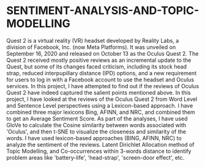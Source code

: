 # SENTIMENT-ANALYSIS-AND-TOPIC-MODELLING
Quest 2 is a virtual reality (VR) headset developed by Reality Labs, a division of Facebook, Inc. (now Meta Platforms). It was unveiled on September 16, 2020 and released on October 13 as the Oculus Quest 2. The Quest 2 received mostly positive reviews as an incremental update to the Quest, but some of its changes faced criticism, including its stock head strap, reduced interpupillary distance (IPD) options, and a new requirement for users to log in with a Facebook account to use the headset and Oculus services. In this project, I have attempted to find out if the reviews of Oculus Quest 2 have indeed captured the salient points mentioned above. In this project, I have looked at the reviews of the Oculus Quest 2 from Word Level and Sentence Level perspectives using a Lexicon-based approach. I have combined three major lexicons Bing, AFINN, and NRC, and combined them to get an Average Sentiment Score.
As part of the analyses, I have used GloVe to calculate the Cosine similarity between words associated with 'Oculus', and then t-SNE to visualize the closeness and similarity of the words. I have used lexicon-based approaches (BING, AFINN, NRC) to analyze the sentiment of the reviews. Latent Dirichlet Allocation method of Topic Modelling, and Co-occurrences within 3-words distance to identify problem areas like 'battery-life', 'head-strap', 'screen-door effect', etc.
